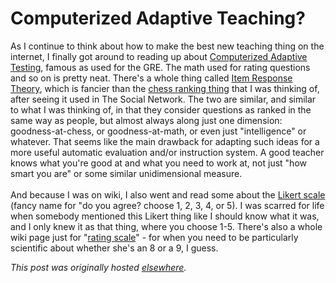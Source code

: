 # Computerized Adaptive Teaching?

<p>As I continue to think about how to make the best new teaching thing on the internet, I finally got around to reading up about <a href="http://en.m.wikipedia.org/wiki/Computerized_adaptive_testing">Computerized Adaptive Testing</a>, famous as used for the GRE. The math used for rating questions and so on is pretty neat. There's a whole thing called <a href="http://en.m.wikipedia.org/wiki/Item_response_theory">Item Response Theory</a>, which is fancier than the <a href="http://en.m.wikipedia.org/wiki/Elo_rating_system">chess ranking thing</a> that I was thinking of, after seeing it used in The Social Network. The two are similar, and similar to what I was thinking of, in that they consider questions as ranked in the same way as people, but almost always along just one dimension: goodness-at-chess, or goodness-at-math, or even just "intelligence" or whatever. That seems like the main drawback for adapting such ideas for a more useful automatic evaluation and/or instruction system. A good teacher knows what you're good at and what you need to work at, not just "how smart you are" or some similar unidimensional measure.<br><br>And because I was on wiki, I also went and read some about the <a href="http://en.m.wikipedia.org/wiki/Likert_scale">Likert scale</a> (fancy name for "do you agree? choose 1, 2, 3, 4, or 5). I was scarred for life when somebody mentioned this Likert thing like I should know what it was, and I only knew it as that thing, where you choose 1-5. There's also a whole wiki page just for "<a href="http://en.m.wikipedia.org/wiki/Rating_scale">rating scale</a>" - for when you need to be particularly scientific about whether she's an 8 or a 9, I guess.</p>


*This post was originally hosted [elsewhere](http://planspace.blogspot.com/2011/05/computerized-adaptive-teaching.html).*

